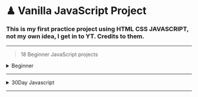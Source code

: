 # ♟ Vanilla JavaScript Project 
### This is my first practice project using HTML CSS JAVASCRIPT, not my own idea, I get in to YT. Credits to them.

---

>18 Beginner JavaScript projects

<details>
<summary>Beginner</summary>
   https://albert-santiago.github.io/Javascript-Projects-YT-PRACTICE_AlbertS./
<hr>

| Project #  | Project Name                        |                                                      Repository                                                    | Live Preview                                                                                               |
|------------|-------------------------------------|--------------------------------------------------------------------------------------------------------------------|------------------------------------------------------------------------------------------------------------|
|     1      | Change background color             | [link](https://github.com/Albert-Santiago/Javascript-Projects-YT-PRACTICE_AlbertS./tree/main/project-%231)         |  [Demo](https://albert-santiago.github.io/Javascript-Projects-YT-PRACTICE_AlbertS./project-#1)             |
|     2      |                                     |                                                                                                                    |                                                                                                            |
|     3      |                                     |                                                                                                                    |                                                                                                            | 
|     4      |                                     |                                                                                                                    |                                                                                                            | 
|     5      |                                     |                                                                                                                    |                                                                                                            | 
|     6      |                                     |                                                                                                                    |                                                                                                            | 
|     7      |                                     |                                                                                                                    |                                                                                                            | 
|     8      |                                     |                                                                                                                    |                                                                                                            | 
|     9      |                                     |                                                                                                                    |                                                                                                            | 
|     10     |                                     |                                                                                                                    |                                                                                                            | 
|     11     |                                     |                                                                                                                    |                                                                                                            | 
|     12     |                                     |                                                                                                                    |                                                                                                            | 
|     13     |                                     |                                                                                                                    |                                                                                                            | 
|     14     |                                     |                                                                                                                    |                                                                                                            | 
|     15     |                                     |                                                                                                                    |                                                                                                            | 
|     16     |                                     |                                                                                                                    |                                                                                                            | 
|     17     |                                     |                                                                                                                    |                                                                                                            | 
|     18     |                                     |                                                                                                                    |                                                                                                            | 


</details>

---

<details>
  
<summary>30Day Javascript</summary>
<hr>

| Project #  | Project Name |                                                      Repository                                                    | Live Preview |
|------------|--------------|--------------------------------------------------------------------------------------------------------------------|--------------|
|     1      |              |                                                                                                                    |              |
|     2      |              |                                                                                                                    |              |
|     3      |              |                                                                                                                    |              | 
|     4      |              |                                                                                                                    |              | 
|     5      |              |                                                                                                                    |              | 
|     6      |              |                                                                                                                    |              | 
|     7      |              |                                                                                                                    |              | 
|     8      |              |                                                                                                                    |              | 
|     9      |              |                                                                                                                    |              | 
|     10     |              |                                                                                                                    |              | 
|     11     |              |                                                                                                                    |              | 
|     12     |              |                                                                                                                    |              | 
|     13     |              |                                                                                                                    |              | 
|     14     |              |                                                                                                                    |              | 
|     15     |              |                                                                                                                    |              | 
|     16     |              |                                                                                                                    |              | 
|     17     |              |                                                                                                                    |              | 
|     18     |              |                                                                                                                    |              | 
|     19     |              |                                                                                                                    |              | 
|     20     |              |                                                                                                                    |              | 
|     21     |              |                                                                                                                    |              | 
|     22     |              |                                                                                                                    |              | 
|     23     |              |                                                                                                                    |              | 
|     24     |              |                                                                                                                    |              | 
|     25     |              |                                                                                                                    |              | 
|     26     |              |                                                                                                                    |              |
|     27     |              |                                                                                                                    |              |
|     28     |              |                                                                                                                    |              |
|     29     |              |                                                                                                                    |              |
|     30     |              |                                                                                                                    |              |
</details>

---

</details>
